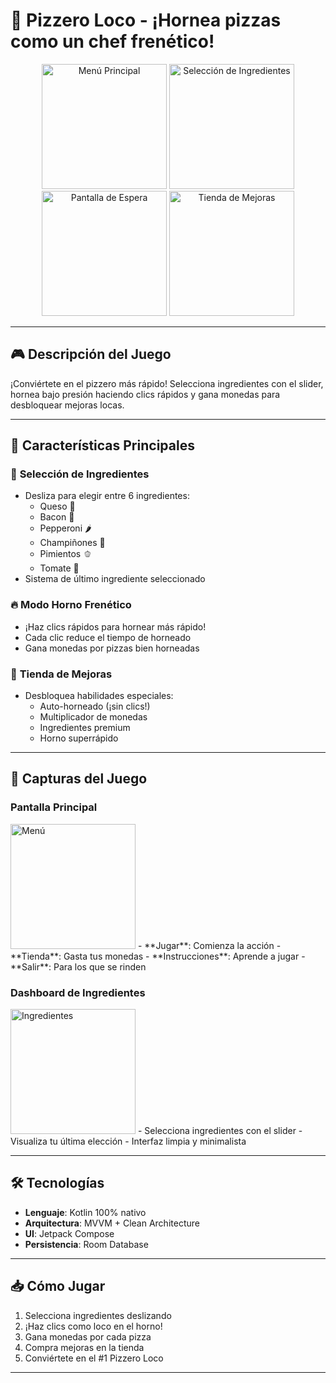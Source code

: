 # 🍕 **Pizzero Loco** - ¡Hornea pizzas como un chef frenético!

<div align="center">
  <img src="menu.png" alt="Menú Principal" width="200">
  <img src="dash.png" alt="Selección de Ingredientes" width="200">
  <img src="espera.png" alt="Pantalla de Espera" width="200">
  <img src="shop.png" alt="Tienda de Mejoras" width="200">
</div>

---

## 🎮 **Descripción del Juego**  
¡Conviértete en el pizzero más rápido! Selecciona ingredientes con el slider, hornea bajo presión haciendo clics rápidos y gana monedas para desbloquear mejoras locas.

---

## 🍅 **Características Principales**

### 🧀 **Selección de Ingredientes**
- Desliza para elegir entre 6 ingredientes:
  - Queso 🧀  
  - Bacon 🥓  
  - Pepperoni 🌶️  
  - Champiñones 🍄  
  - Pimientos 🫑  
  - Tomate 🍅  
- Sistema de último ingrediente seleccionado

### 🔥 **Modo Horno Frenético**
- ¡Haz clics rápidos para hornear más rápido!
- Cada clic reduce el tiempo de horneado
- Gana monedas por pizzas bien horneadas

### 🛒 **Tienda de Mejoras**
- Desbloquea habilidades especiales:
  - Auto-horneado (¡sin clics!)
  - Multiplicador de monedas
  - Ingredientes premium
  - Horno superrápido

---

## 📱 **Capturas del Juego**

### Pantalla Principal
<img src="menu.png" alt="Menú" width="200">  
- **Jugar**: Comienza la acción
- **Tienda**: Gasta tus monedas
- **Instrucciones**: Aprende a jugar
- **Salir**: Para los que se rinden

### Dashboard de Ingredientes
<img src="dash.png" alt="Ingredientes" width="200">  
- Selecciona ingredientes con el slider
- Visualiza tu última elección
- Interfaz limpia y minimalista

---

## 🛠️ **Tecnologías**
- **Lenguaje**: Kotlin 100% nativo
- **Arquitectura**: MVVM + Clean Architecture
- **UI**: Jetpack Compose
- **Persistencia**: Room Database

---

## 📥 **Cómo Jugar**
1. Selecciona ingredientes deslizando
2. ¡Haz clics como loco en el horno!
3. Gana monedas por cada pizza
4. Compra mejoras en la tienda
5. Conviértete en el #1 Pizzero Loco

---
